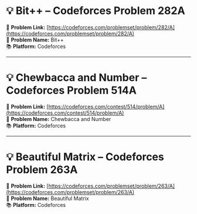 # 💡 Bit++ – Codeforces Problem 282A

🔗 **Problem Link:** [https://codeforces.com/problemset/problem/282/A](https://codeforces.com/problemset/problem/282/A)  
📄 **Problem Name:** Bit++  
📚 **Platform:** Codeforces

---

# 💡 Chewbaсca and Number – Codeforces Problem 514A

🔗 **Problem Link:** [https://codeforces.com/contest/514/problem/A](https://codeforces.com/contest/514/problem/A)  
📄 **Problem Name:** Chewbaсca and Number  
📚 **Platform:** Codeforces

---

# 💡 Beautiful Matrix – Codeforces Problem 263A

🔗 **Problem Link:** [https://codeforces.com/problemset/problem/263/A](https://codeforces.com/problemset/problem/263/A)  
📄 **Problem Name:** Beautiful Matrix  
📚 **Platform:** Codeforces
